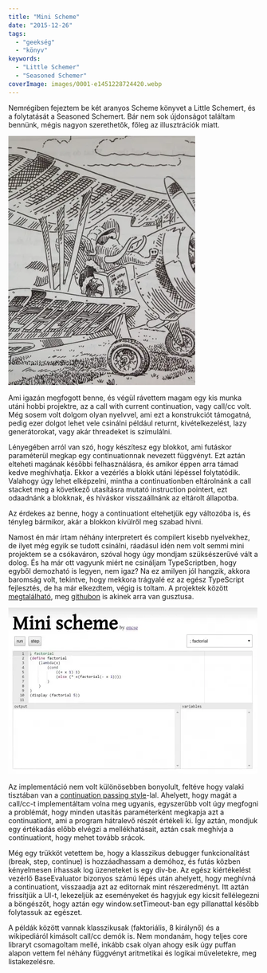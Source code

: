 ```yaml
---
title: "Mini Scheme"
date: "2015-12-26"
tags: 
  - "geekség"
  - "könyv"
keywords:
  - "Little Schemer"
  - "Seasoned Schemer"
coverImage: images/0001-e1451228724420.webp
---
```


Nemrégiben fejeztem be két aranyos Scheme könyvet a Little Schemert, és a folytatását a Seasoned Schemert. Bár nem sok újdonságot találtam bennünk, mégis nagyon szerethetők, főleg az illusztrációk miatt.

![fotó 3 (1)](images/foto-3-1-e1451228572856-375x500.webp)

Ami igazán megfogott benne, és végül rávettem magam egy kis munka utáni hobbi projektre, az a call with current continuation, vagy call/cc volt. Még sosem volt dolgom olyan nyelvvel, ami ezt a konstrukciót támogatná, pedig ezer dolgot lehet vele csinálni például returnt, kivételkezelést, lazy generátorokat, vagy akár threadeket is szimulálni.

Lényegében arról van szó, hogy készítesz egy blokkot, ami futáskor paraméterül megkap egy continuationnak nevezett függvényt. Ezt aztán elteheti magának későbbi felhasználásra, és amikor éppen arra támad kedve meghívhatja. Ekkor a vezérlés a blokk utáni lépéssel folytatódik. Valahogy úgy lehet elképzelni, mintha a continuationben eltárolnánk a call stacket meg a következő utasításra mutató instruction pointert, ezt odaadnánk a blokknak, és híváskor visszaállnánk az eltárolt állapotba.

Az érdekes az benne, hogy a continuationt eltehetjük egy változóba is, és tényleg bármikor, akár a blokkon kívülről meg szabad hívni.

Namost én már írtam néhány interpretert és compilert kisebb nyelvekhez, de ilyet még egyik se tudott csinálni, ráadásul idén nem volt semmi mini projektem se a csókaváron, szóval hogy úgy mondjam szüksészerűvé vált a dolog. És ha már ott vagyunk miért ne csináljam TypeScriptben, hogy egyből demozható is legyen, nem igaz? Na ez amilyen jól hangzik, akkora baromság volt, tekintve, hogy mekkora trágyalé ez az egész TypeScript fejlesztés, de ha már elkezdtem, végig is toltam. A projektek között [megtalálható](https://mini-scheme.csokavar.hu/), meg [githubon](https://github.com/encse/sicp) is akinek arra van gusztusa.

[![minischeme](images/minischeme-500x334.webp)](https://mini-scheme.csokavar.hu)

Az implementáció nem volt különösebben bonyolult, feltéve hogy valaki tisztában van a [continuation passing style](https://en.wikipedia.org/wiki/Continuation-passing_style)\-lal. Ahelyett, hogy magát a call/cc-t implementáltam volna meg ugyanis, egyszerűbb volt úgy megfogni a problémát, hogy minden utasítás paraméterként megkapja azt a continuationt, ami a program hátralevő részét értékeli ki. Így aztán, mondjuk egy értékadás előbb elvégzi a mellékhatásait, aztán csak meghívja a continuationt, hogy mehet tovább srácok.

Még egy trükköt vetettem be, hogy a klasszikus debugger funkcionalitást (break, step, continue) is hozzáadhassam a demóhoz, és futás közben kényelmesen írhassak log üzeneteket is egy div-be. Az egész kiértékelést vezérlő BaseEvaluator bizonyos számú lépés után ahelyett, hogy meghívná a continuationt, visszaadja azt az editornak mint részeredményt. Itt aztán frissítjük a UI-t, lekezeljük az eseményeket és hagyjuk egy kicsit fellélegezni a böngészőt, hogy aztán egy window.setTimeout-ban egy pillanattal később folytassuk az egészet.

A példák között vannak klasszikusak (faktoriális, 8 királynő) és a wikipediáról kimásolt call/cc demók is. Nem mondanám, hogy teljes core libraryt csomagoltam mellé, inkább csak olyan ahogy esik úgy puffan alapon vettem fel néhány függvényt aritmetikai és logikai műveletekre, meg listakezelésre.

